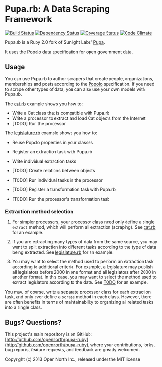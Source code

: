 # Pupa.rb: A Data Scraping Framework

[![Build Status](https://secure.travis-ci.org/opennorth/pupa-ruby.png)](http://travis-ci.org/opennorth/pupa-ruby)
[![Dependency Status](https://gemnasium.com/opennorth/pupa-ruby.png)](https://gemnasium.com/opennorth/pupa-ruby)
[![Coverage Status](https://coveralls.io/repos/opennorth/pupa-ruby/badge.png?branch=master)](https://coveralls.io/r/opennorth/pupa-ruby)
[![Code Climate](https://codeclimate.com/github/opennorth/pupa-ruby.png)](https://codeclimate.com/github/opennorth/pupa-ruby)

Pupa.rb is a Ruby 2.0 fork of Sunlight Labs' [Pupa](https://github.com/opencivicdata/pupa).

It uses the [Popolo](http://popoloproject.com/) data specification for open government data.

## Usage

You can use Pupa.rb to author scrapers that create people, organizations, memberships and posts according to the [Popolo](http://popoloproject.com/) specification. If you need to scrape other types of data, you can also use your own models with Pupa.rb.

The [cat.rb](https://github.com/opennorth/pupa-ruby/blob/master/docs/cat.html) example shows you how to:

* Write a Cat class that is compatible with Pupa.rb
* Write a processor to extract and load Cat objects from the Internet
* [TODO] Run the processor

The [legislature.rb](https://github.com/opennorth/pupa-ruby/blob/master/docs/legislature.html) example shows you how to:

* Reuse Popolo properties in your classes
* Register an extraction task with Pupa.rb
* Write individual extraction tasks
* [TODO] Create relations between objects
* [TODO] Run individual tasks in the processor

* [TODO] Register a transformation task with Pupa.rb
* [TODO] Run the processor's transformation task

### Extraction method selection

1.  For simpler processors, your processor class need only define a single `extract` method, which will perform all extraction (scraping). See [cat.rb](https://github.com/opennorth/pupa-ruby/blob/master/docs/cat.html) for an example.

1.  If you are extracting many types of data from the same source, you may want to split extraction into different tasks according to the type of data being extracted. See [legislature.rb](https://github.com/opennorth/pupa-ruby/blob/master/docs/legislature.html) for an example.

1.  You may want to select the method used to perform an extraction task according to additional criteria. For example, a legislature may publish all legislators before 2000 in one format and all legislators after 2000 in another format. In this case, you may want to select the method used to extract legislators according to the date. See [TODO](https://github.com/opennorth/pupa-ruby/blob/master/docs/TODO.html) for an example.

You may, of course, write a separate processor class for each extraction task, and only ever define a `scrape` method in each class. However, there are often benefits in terms of maintainability to organizing all related tasks into a single class.

## Bugs? Questions?

This project's main repository is on GitHub: [http://github.com/opennorth/pupa-ruby](http://github.com/opennorth/pupa-ruby), where your contributions, forks, bug reports, feature requests, and feedback are greatly welcomed.

Copyright (c) 2013 Open North Inc., released under the MIT license

